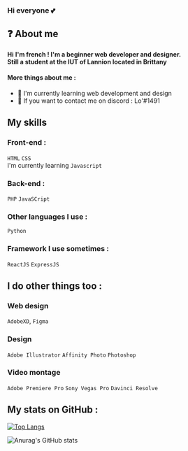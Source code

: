
### Hi everyone 💕

## ❓ About me

**Hi**
**I'm french ! I'm a beginner web developer and designer.** \
**Still a student at the IUT of Lannion located in Brittany**

#### More things about me :

- 📂 I'm currently learning web development and design
- 💭 If you want to contact me on discord : Lo'#1491

## My skills

### Front-end :
`HTML` `CSS` 
\
I'm currently learning `Javascript`

### Back-end :
`PHP` `JavaSCript` 

### Other languages I use :
`Python`

### Framework I use sometimes :
`ReactJS` `ExpressJS`

## I do other things too :
  
### Web design
`AdobeXD`, `Figma`


### Design
`Adobe Illustrator`
`Affinity Photo`
`Photoshop`


### Video montage
`Adobe Premiere Pro`
`Sony Vegas Pro`
`Davinci Resolve`


## My stats on GitHub :

[![Top Langs](https://github-readme-stats.vercel.app/api/top-langs/?username=Lola0810&layout=compact)](https://github.com/anuraghazra/github-readme-stats)

![Anurag's GitHub stats](https://github-readme-stats.vercel.app/api?username=Lola0810&show_icons=true&theme=onedark)
